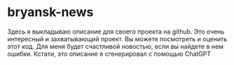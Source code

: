 # bryansk-news
Здесь я выкладываю описание для своего проекта на github. Это очень интересный и захватывающий проект. Вы можете посмотреть и оценить этот код. Для меня будет счастливой новостью, если вы найдете в нем ошибки. Кстати, это описание я сгенерировал с помощью ChatGPT


